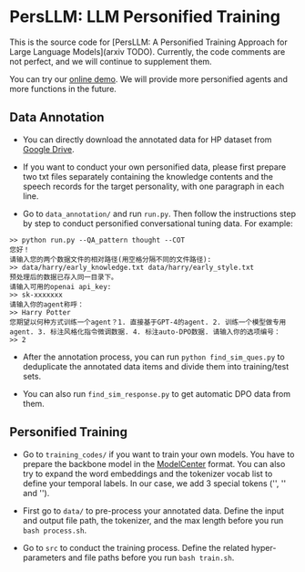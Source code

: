 # PersLLM: LLM Personified Training 

This is the source code for [PersLLM: A Personified Training Approach for Large Language Models](arxiv TODO). Currently, the code comments are not perfect, and we will continue to supplement them.

You can try our [online demo](http://label.shuzibeijing.cn:5173/). We will provide more personified agents and more functions in the future.

## Data Annotation

- You can directly download the annotated data for HP dataset from [Google Drive](https://drive.google.com/drive/folders/1DEliZQD_XU-Ev5eNDU_VgHjxNphqjzJE?usp=sharing). 

- If you want to conduct your own personified data, please first prepare two txt files separately containing the knowledge contents and the speech records for the target personality, with one paragraph in each line. 

- Go to `data_annotation/` and run `run.py`. Then follow the instructions step by step to conduct personified conversational tuning data. For example:

```
>> python run.py --QA_pattern thought --COT
您好！
请输入您的两个数据文件的相对路径(用空格分隔不同的文件路径): 
>> data/harry/early_knowledge.txt data/harry/early_style.txt
预处理后的数据已存入同一目录下。
请输入可用的openai api_key:
>> sk-xxxxxxx
请输入你的agent称呼：
>> Harry Potter
您期望以何种方式训练一个agent？1. 直接基于GPT-4的agent. 2. 训练一个模型做专用agent. 3. 标注风格化指令微调数据. 4. 标注auto-DPO数据. 请输入你的选项编号：
>> 2
```

- After the annotation process, you can run `python find_sim_ques.py` to deduplicate the annotated data items and divide them into training/test sets. 

- You can also run `find_sim_response.py` to get automatic DPO data from them.

## Personified Training

- Go to `training_codes/` if you want to train your own models. You have to prepare the backbone model in the [ModelCenter](https://github.com/OpenBMB/ModelCenter) format. You can also try to expand the word embeddings and the tokenizer vocab list to define your temporal labels. In our case, we add 3 special tokens ('<TIME-I>', '<TIME-II>' and '<TIME-III>').

- First go to `data/` to pre-process your annotated data. Define the input and output file path, the tokenizer, and the max length before you run `bash process.sh`.

- Go to `src` to conduct the training process. Define the related hyper-parameters and file paths before you run `bash train.sh`.
